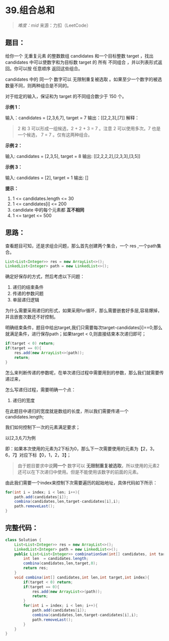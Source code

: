 # 39.组合总和

> *难度：mid*  来源：力扣（LeetCode）

## 题目：

给你一个 无重复元素 的整数数组 candidates 和一个目标整数 target ，找出 candidates 中可以使数字和为目标数 target 的 所有 不同组合 ，并以列表形式返回。你可以按 任意顺序 返回这些组合。

candidates 中的 同一个 数字可以 无限制重复被选取 。如果至少一个数字的被选数量不同，则两种组合是不同的。 

对于给定的输入，保证和为 target 的不同组合数少于 150 个。

**示例 1：**

输入：candidates = [2,3,6,7], target = 7
输出：[[2,2,3],[7]]
解释：

> 2 和 3 可以形成一组候选，2 + 2 + 3 = 7 。注意 2 可以使用多次。7 也是一个候选， 7 = 7 。仅有这两种组合。



**示例 2：**

输入: candidates = [2,3,5], target = 8
输出: [[2,2,2,2],[2,3,3],[3,5]]

**示例 3：**

输入: candidates = [2], target = 1
输出: []

**提示：**

1. 1 <= candidates.length <= 30
2. 1 <= candidates[i] <= 200
3. candidate 中的每个元素都 **互不相同**
4. 1 <= target <= 500

## 思路：

查看题目可知，还是求组合问题，那么首先创建两个集合，一个 res ,一个path集合。

```java
List<List<Integer>> res = new ArrayList<>();
LinkedList<Integer> path = new LinkedList<>();
```

确定好保存的方式，然后考虑以下问题：

1. 递归的结束条件
2. 传递的参数问题
3. 单层递归逻辑

为什么需要采用递归的形式，如果采用for循环，那么需要嵌套好多层,容易爆掉，并且嵌套次数还不好控制。

明确结束条件，题目中给出target,我们只需要每次target-candidates[i]==0;那么就满足条件，进行保存path；如果target < 0,则直接结束本次递归即可；

```java
if(target < 0) return;
if(target == 0){
    res.add(new ArrayList<>(path));
    return;
}
```

怎么来判断传递的参数呢，在单次递归过程中需要用到的参数，那么我们就需要传递过来，

怎么写递归过程，需要明确一个点：

1. 递归的宽度

在此题目中递归的宽度就是数组的长度，所以我们需要传递一个candidates.length;

我们如何控制下一次的元素满足要求；

以[2,3,6,7]为例

即：如果本次使用的元素为2下标为0，那么下一次需要使用的元素为【2，3，6，7】对应下标【0，1，2，3】；

> 由于题目要求中说**同一个** 数字可以 **无限制重复被选取**，所以使用的元素2还可以在下次递归中使用。但是不能使用该数字的前面的元素。

由此我们需要一个index来控制下次需要遍历的起始地址，具体代码如下所示：

```java
for(int i = index; i < len; i++){
    path.add(candidates[i]);
    combina(candidates,len,target-candidates[i],i);
    path.removeLast();
}
```

## 完整代码：

```java
class Solution {
    List<List<Integer>> res = new ArrayList<>();
    LinkedList<Integer> path = new LinkedList<>();
    public List<List<Integer>> combinationSum(int[] candidates, int target) {
        int len  = candidates.length;
        combina(candidates,len,target,0);
        return res;
    }
    void combina(int[] candidates,int len,int target,int index){
        if(target < 0) return;
        if(target == 0){
            res.add(new ArrayList<>(path));
            return;
        }
        for(int i = index; i < len; i++){
            path.add(candidates[i]);
            combina(candidates,len,target-candidates[i],i);
            path.removeLast();
        }
    }
}
```

